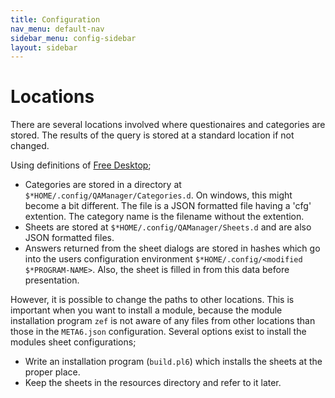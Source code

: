 ```yaml
---
title: Configuration
nav_menu: default-nav
sidebar_menu: config-sidebar
layout: sidebar
---
```

# Locations

There are several locations involved where questionaires and categories are stored. The results of the query is stored at a standard location if not changed.

Using definitions of [Free Desktop](https://freedesktop.org/wiki/);
* Categories are stored in a directory at `$*HOME/.config/QAManager/Categories.d`. On windows, this might become a bit different. The file is a JSON formatted file having a 'cfg' extention. The category name is the filename without the extention.
* Sheets are stored at `$*HOME/.config/QAManager/Sheets.d` and are also JSON formatted files.
* Answers returned from the sheet dialogs are stored in hashes which go into the users configuration environment `$*HOME/.config/<modified $*PROGRAM-NAME>`. Also, the sheet is filled in from this data before presentation.

However, it is possible to change the paths to other locations. This is important when you want to install a module, because the module installation program `zef` is not aware of any files from other locations than those in the `META6.json` configuration. Several options exist to install the modules sheet configurations;
* Write an installation program (`build.pl6`) which installs the sheets at the proper place.
* Keep the sheets in the resources directory and refer to it later.
